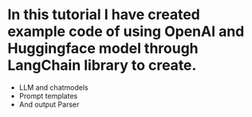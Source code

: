 # In this tutorial I have created example code of using OpenAI and Huggingface model through LangChain library to create.
* LLM and chatmodels
* Prompt templates
* And output Parser